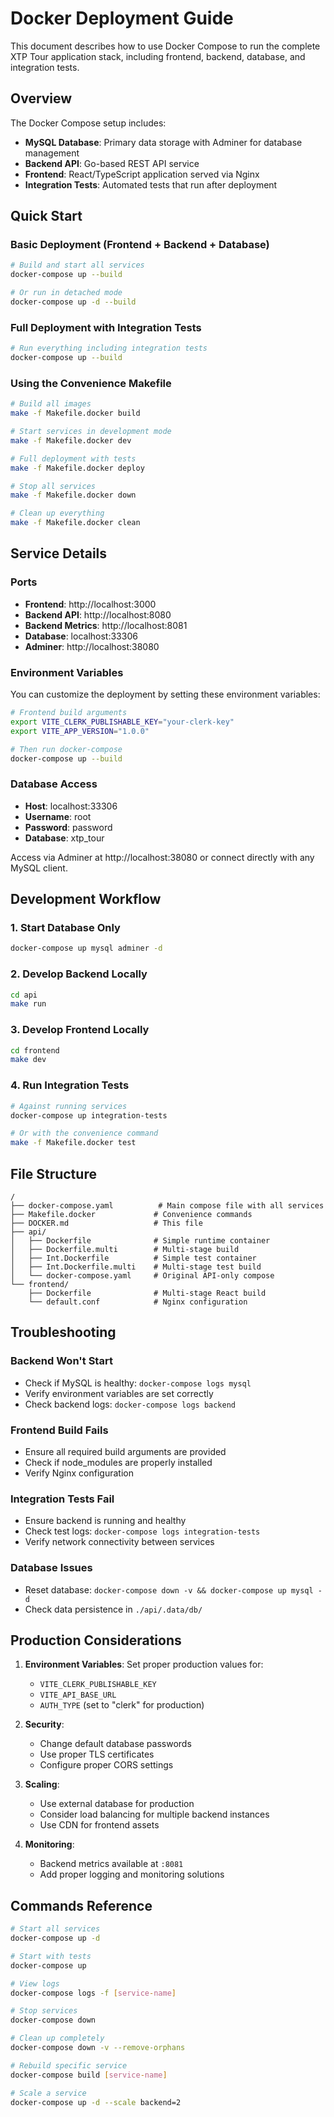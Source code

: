 # Docker Deployment Guide

This document describes how to use Docker Compose to run the complete XTP Tour application stack, including frontend, backend, database, and integration tests.

## Overview

The Docker Compose setup includes:
- **MySQL Database**: Primary data storage with Adminer for database management
- **Backend API**: Go-based REST API service
- **Frontend**: React/TypeScript application served via Nginx
- **Integration Tests**: Automated tests that run after deployment

## Quick Start

### Basic Deployment (Frontend + Backend + Database)

```bash
# Build and start all services
docker-compose up --build

# Or run in detached mode
docker-compose up -d --build
```

### Full Deployment with Integration Tests

```bash
# Run everything including integration tests
docker-compose up --build
```

### Using the Convenience Makefile

```bash
# Build all images
make -f Makefile.docker build

# Start services in development mode
make -f Makefile.docker dev

# Full deployment with tests
make -f Makefile.docker deploy

# Stop all services
make -f Makefile.docker down

# Clean up everything
make -f Makefile.docker clean
```

## Service Details

### Ports

- **Frontend**: http://localhost:3000
- **Backend API**: http://localhost:8080
- **Backend Metrics**: http://localhost:8081
- **Database**: localhost:33306
- **Adminer**: http://localhost:38080

### Environment Variables

You can customize the deployment by setting these environment variables:

```bash
# Frontend build arguments
export VITE_CLERK_PUBLISHABLE_KEY="your-clerk-key"
export VITE_APP_VERSION="1.0.0"

# Then run docker-compose
docker-compose up --build
```

### Database Access

- **Host**: localhost:33306
- **Username**: root
- **Password**: password
- **Database**: xtp_tour

Access via Adminer at http://localhost:38080 or connect directly with any MySQL client.

## Development Workflow

### 1. Start Database Only
```bash
docker-compose up mysql adminer -d
```

### 2. Develop Backend Locally
```bash
cd api
make run
```

### 3. Develop Frontend Locally
```bash
cd frontend
make dev
```

### 4. Run Integration Tests
```bash
# Against running services
docker-compose up integration-tests

# Or with the convenience command
make -f Makefile.docker test
```

## File Structure

```
/
├── docker-compose.yaml          # Main compose file with all services
├── Makefile.docker             # Convenience commands
├── DOCKER.md                   # This file
├── api/
│   ├── Dockerfile              # Simple runtime container
│   ├── Dockerfile.multi        # Multi-stage build
│   ├── Int.Dockerfile          # Simple test container
│   ├── Int.Dockerfile.multi    # Multi-stage test build
│   └── docker-compose.yaml     # Original API-only compose
└── frontend/
    ├── Dockerfile              # Multi-stage React build
    └── default.conf            # Nginx configuration
```

## Troubleshooting

### Backend Won't Start
- Check if MySQL is healthy: `docker-compose logs mysql`
- Verify environment variables are set correctly
- Check backend logs: `docker-compose logs backend`

### Frontend Build Fails
- Ensure all required build arguments are provided
- Check if node_modules are properly installed
- Verify Nginx configuration

### Integration Tests Fail
- Ensure backend is running and healthy
- Check test logs: `docker-compose logs integration-tests`
- Verify network connectivity between services

### Database Issues
- Reset database: `docker-compose down -v && docker-compose up mysql -d`
- Check data persistence in `./api/.data/db/`

## Production Considerations

1. **Environment Variables**: Set proper production values for:
   - `VITE_CLERK_PUBLISHABLE_KEY`
   - `VITE_API_BASE_URL`
   - `AUTH_TYPE` (set to "clerk" for production)

2. **Security**:
   - Change default database passwords
   - Use proper TLS certificates
   - Configure proper CORS settings

3. **Scaling**:
   - Use external database for production
   - Consider load balancing for multiple backend instances
   - Use CDN for frontend assets

4. **Monitoring**:
   - Backend metrics available at `:8081`
   - Add proper logging and monitoring solutions

## Commands Reference

```bash
# Start all services
docker-compose up -d

# Start with tests
docker-compose up

# View logs
docker-compose logs -f [service-name]

# Stop services
docker-compose down

# Clean up completely
docker-compose down -v --remove-orphans

# Rebuild specific service
docker-compose build [service-name]

# Scale a service
docker-compose up -d --scale backend=2
```
